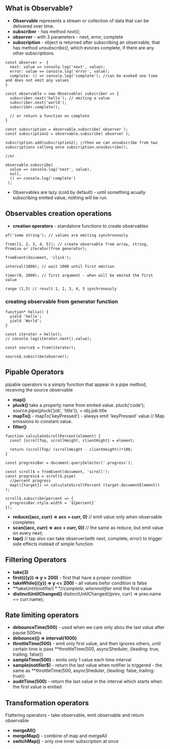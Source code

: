 ## What is Observable?

- **Observable** represents a stream or collection of data that can be delivered over time.
- **subscriber** - has method *next()*;
- **observer** - with 3 parameters - next, error, complete
- **subscription** - object is returned after subscribing an observable, that has method *unsubscribe()*, which evoces complete, if there are any other subscriptions.

```
const observer =  {
  next: value => console.log('next', value);
  error: value => console.log('error', value);
  complete: () => console.log('complete'); //can be evoked one time and does not emit any values
}

const observable = new Observable( subscriber => {
  subscriber.next('hello'); // emiting a value
  subscriber.next('world');
  subscriber.complete();
  
  // or return a function on complete
}

const subscription = observable.subscribe( observer );
const subscription2 = observable.subscribe( observer );

subscription.add(subscription2); //then we can unsubscribe from two subscriptions callong once subscription.unsubscribe();

//or

observable.subscribe( 
  value => console.log('next', value),
  null,
  () => console.log('complete')
 );
```

- Observables are lazy (cold by default) - until something acually subscribing emited value, nothing will be run


## Observables creation operations

- **creation operators** - standalone functions to create observables

```
of('some string'); // values are emiting synchronously

from([1, 2, 3, 4, 5]); // create observable from array, string, Promise or iterator(from generator);

fromEvent(document, 'click');

interval(1000); // wait 1000 until first emition

timer(0, 1000); // first argument - when will be emited the first value

range (1,5) // result 1, 2, 3, 4, 5 synchronously
``` 

### creating observable from generator function

```
function* hello() {
  yield 'hello';
  yield 'World';
}

const iterator = hello();
// console.log(iterator.next().value);

const source$ = from(iterator);

source$.subscribe(observer);
```

## Pipable Operators

pipable operators is a simply function that appear in a pipe method, receiving the source observable

- **map()**
- **pluck()** take a property name from emited value. pluck('code'); source.pipe(pluck('job', 'title')); = obj.job.title
- **mapTo()** - mapTo('keyPressed') - always emit 'keyPressed' value // Map emissions to constant value.
- **filter()**

```
function calculateScrollPercent(element) {
  const {scrollTop, scrollHeight, clientHight} = element;
  
  return (scrollTop/ (scrollHeight - clientHeight))*100;
}

const progressBar = document.querySelector('.progress');

const scroll$ = fromEvent(document, 'scroll');
const progress$ = scroll$.pipe(
  //percent progress
  map(({target}) => calculateScrollPercent (target.documentElement))
);

scroll$.subscribe(percent => {
  progressBar.style.width = `${percent}`
});
```

- **reduce((acc, curr) => acc + curr, 0)** // emit value only when observable completes
- **scan((acc, curr) => acc + curr, 0))** // the same as reduce, but emit value on every next;
- **tap()** // tap also can take observer(with next, complete, error) to trigger side effects instead of simple function

## Filtering Operators

- **take(3)** 
- **first(({y}) => y > 200)** - first that have a proper condition
- **takeWhile(({y}) => y <= 200)** - all values befor condition is false
- **takeUntil(notifier$)** // comptete, when notifier$ emit the first value
- **distinctUntilChanged()** distinctUntilChanged((prev, curr) => prev.name == curr.name);

## Rate limiting operators

- **debounceTime(500)** - used when we care only abou the last value after pause 500ms
- **debounce(() => interval(1000)**
- **throttleTime(500)** - emit only first value, and then ignores others, until certain time is pass **throttleTime(500, asyncSheduler, {leading: true, trailing: false})
- **sampleTime(500)** - emits only 1 value each time interval
- **sample(notifier$)** - return the last value when notifier is triggered - the same as **throttleTime(500, asyncSheduler, {leading: false, trailing: true})
- **auditTime(500)** - return the last value in the interval which starts when the first value is emited

## Transformation operators
Flattering operators - take observable, emit observable and return observable

- **mergeAll()**
- **mergeMap()** - combine of map and mergeAll
- **switchMap()** - only one inner subscription at once
